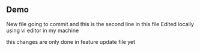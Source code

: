 ## Demo
New file going to commit
and this is the second line in this file 
Edited locally using vi editor in my machine

this changes are only done in feature update file yet 


